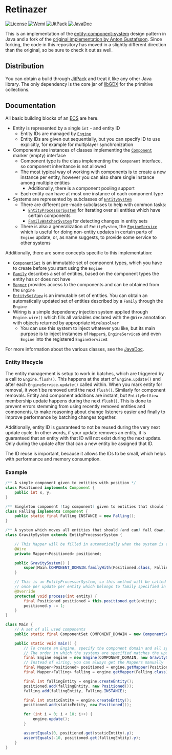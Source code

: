 # Retinazer
[![License](https://img.shields.io/badge/license-MIT-blue)](http://choosealicense.com/licenses/mit/)
[![Wemi](https://img.shields.io/badge/Wemi-0.15-blue)](https://github.com/Darkyenus/wemi)
[![JitPack](https://jitpack.io/v/com.darkyen/retinazer.svg)](https://jitpack.io/#com.darkyen/retinazer)
[![JavaDoc](https://img.shields.io/badge/-JavaDoc-informational)](https://jitpack.io/com/darkyen/retinazer/latest/javadoc/)

This is an implementation of the [entity-component-system](https://en.wikipedia.org/wiki/Entity_component_system) design
pattern in Java and a fork of the [original implementation by Anton Gustafsson](https://github.com/antag99/retinazer).
Since forking, the code in this repository has moved in a slightly different direction than the original, so be sure to check it out as well.

## Distribution
You can obtain a build through [JitPack](https://jitpack.io/#com.darkyen/retinazer) and treat it like any other Java library.
The only dependency is the core jar of [libGDX](http://www.libgdx.com/) for the primitive collections.

## Documentation
All basic building blocks of an [ECS](https://en.wikipedia.org/wiki/Entity_component_system) are here.
- Entity is represented by a single `int` - and entity ID
    - Entity IDs are managed by [`Engine`](src/main/java/com/darkyen/retinazer/Engine.java)
    - Entity IDs are given out sequentially, but you can specify ID to use explicitly, for example for multiplayer synchronization
- Components are instances of classes implementing the [`Component`](src/main/java/com/darkyen/retinazer/Component.java) marker (empty) interface
    - Component type is the class implementing the `Component` interface, so component inheritance is not allowed
    - The most typical way of working with components is to create a new instance per entity, however you can also share single instance among multiple entities
        - Additionally, there is a component pooling support
    - Each entity can have at most one instance of each component type
- Systems are represented by subclasses of [`EntitySystem`](src/main/java/com/darkyen/retinazer/EntitySystem.java)
    - There are different pre-made subclasses to help with common tasks:
        - [`EntityProcessorSystem`](src/main/java/com/darkyen/retinazer/systems/EntityProcessorSystem.java) for iterating over all entities which have certain components
        - [`FamilyWatcherSystem`](src/main/java/com/darkyen/retinazer/systems/FamilyWatcherSystem.java) for detecting changes in entity sets
    - There is also a generalization of `EntitySystem`, the [`EngineService`](src/main/java/com/darkyen/retinazer/EngineService.java) which is useful for doing non-entity updates in certain parts of `Engine` update, or, as name suggests, to provide some service to other systems

Additionally, there are some concepts specific to this implementation:
- [`ComponentSet`](src/main/java/com/darkyen/retinazer/ComponentSet.java) is an immutable set of component types, which you have to create before you start using the `Engine`
- [`Family`](src/main/java/com/darkyen/retinazer/Family.java) describes a set of entities, based on the component types the entity has or does not have
- [`Mapper`](src/main/java/com/darkyen/retinazer/Mapper.java) provides access to the components and can be obtained from the `Engine`
- [`EntitySetView`](src/main/java/com/darkyen/retinazer/EntitySetView.java) is an immutable set of entities. You can obtain an automatically updated set of entities described by a `Family` through the `Engine`
- Wiring is a simple dependency injection system applied through `Engine.wire()` which fills all variables declared with the `@Wire` annotation with objects returned by appropriate `WireResolver`
    - You can use this system to inject whatever you like, but its main purpose is to inject instances of `Mapper`s, `EngineService`s and even `Engine` into the registered `EngineService`s

For more information about the various classes, see the [JavaDoc](https://jitpack.io/com/darkyen/retinazer/latest/javadoc/).

### Entity lifecycle
The entity management is setup to work in batches, which are triggered by a call to `Engine.flush()`.
This happens at the start of `Engine.update()` and after each `EngineService.update()` called within.
When you mark entity for removal, it won't be removed until the next `flush()`. Similarly for component removals.
Entity and component additions are instant, but `EntitySetView` membership update happens during the next `flush()`.
This is done to prevent errors stemming from using recently removed entities and components,
to make reasoning about change listeners easier and finally to improve performance by batching changes together.

Additionally, entity ID is guaranteed to not be reused during the very next update cycle. In other words,
if your update removes an entity, it is guaranteed that an entity with that ID will not exist during the next update.
Only during the update after that can a new entity be assigned that ID.

The ID reuse is important, because it allows the IDs to be small, which helps with performance and memory consumption.

### Example
```java
/** A simple component given to entities with position */
class Positioned implements Component {
	public int x, y;
}

/** Singleton component (tag component) given to entities that should fall. */
class Falling implements Component {
	public static final Falling INSTANCE = new Falling();
}

/** A system which moves all entities that should (and can) fall down. */
class GravitySystem extends EntityProcessorSystem {

    // This Mapper will be filled in automatically when the system is added to the engine
	@Wire
	private Mapper<Positioned> positioned;

	public GravitySystem() {
		super(Main.COMPONENT_DOMAIN.familyWith(Positioned.class, Falling.class));
	}

    // This is an EntityProcessorSystem, so this method will be called
    // once per update per entity which belongs to family specified in constructor
	@Override
	protected void process(int entity) {
		final Positioned positioned = this.positioned.get(entity);
		positioned.y -= 1;
	}
}

class Main {
    // A set of all used components
    public static final ComponentSet COMPONENT_DOMAIN = new ComponentSet(Positioned.class, Falling.class);

    public static void main() {
        // To create an Engine, specify the component domain and all systems/services to be used by the engine.
        // The order in which the systems are specified matches the update order.
        final Engine engine = new Engine(COMPONENT_DOMAIN, new GravitySystem()/*, ... */);
        // Instead of wiring, you can always get the Mappers manually
        final Mapper<Positioned> positioned = engine.getMapper(Positioned.class);
        final Mapper<Falling> falling = engine.getMapper(Falling.class);

        final int fallingEntity = engine.createEntity();
        positioned.add(fallingEntity, new Positioned());
        falling.add(fallingEntity, Falling.INSTANCE);

        final int staticEntity = engine.createEntity();
        positioned.add(staticEntity, new Positioned());

        for (int i = 0; i < 10; i++) {
            engine.update();
        }

        assertEquals(0, positioned.get(staticEntity).y);
        assertEquals(-10, positioned.get(fallingEntity).y);
    }
}
```  